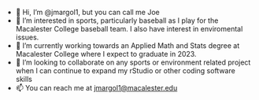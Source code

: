 - 👋 Hi, I’m @jmargol1, but you can call me Joe
- 👀 I’m interested in sports, particularly baseball as I play for the Macalester College baseball team. I also have interest in enviromental issues.
- 🌱 I’m currently working towards an Applied Math and Stats degree at Macalester College where I expect to graduate in 2023.
- 💞️ I’m looking to collaborate on any sports or environment related project when I can continue to expand my rStudio or other coding software skills
- 📫 You can reach me at jmargol1@macalester.edu

<!---
jmargol1/jmargol1 is a ✨ special ✨ repository because its `README.md` (this file) appears on your GitHub profile.
You can click the Preview link to take a look at your changes.
--->
